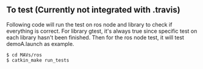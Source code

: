 ## To test (Currently not integrated with .travis)
Following code will run the test on ros node and library to check if everything is correct. For library gtest, it's always true since specific test on each library hasn't been finished. Then for the ros node test, it will test demoA.launch as example.
```
$ cd MAVs/ros
$ catkin_make run_tests
```
